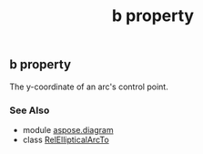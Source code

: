 ﻿---
title: b property
second_title: Aspose.Diagram for Python via .NET API References
description: 
type: docs
weight: 50
url: /python-net/aspose.diagram/relellipticalarcto/b/
is_root: false
---

## b property


The y-coordinate of an arc's control point.

### See Also
* module [aspose.diagram](../../)
* class [RelEllipticalArcTo](/diagram/python-net/aspose.diagram/relellipticalarcto)
